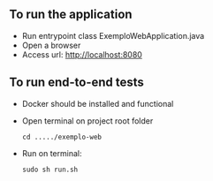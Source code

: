 ## To run the application

- Run entrypoint class ExemploWebApplication.java
- Open a browser
- Access url: [http://localhost:8080](http://localhost:8080)

## To run end-to-end tests

- Docker should be installed and functional
- Open terminal on project root folder
    
  `cd ...../exemplo-web`
- Run on terminal:

  `sudo sh run.sh`